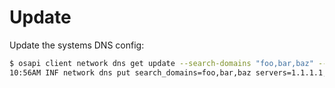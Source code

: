 # Update

Update the systems DNS config:

```bash
$ osapi client network dns get update --search-domains "foo,bar,baz" --servers "1.1.1.1,2.2.2.2"
10:56AM INF network dns put search_domains=foo,bar,baz servers=1.1.1.1,2.2.2.2 response="" status=ok
```

